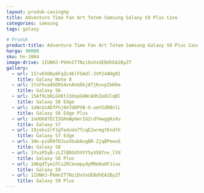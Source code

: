 ```yaml
---
layout: produk-casinghp
title: Adventure Time Fan Art Totem Samsung Galaxy S9 Plus Case
categories: samsung
tags: galaxy

# Produk
product-title: Adventure Time Fan Art Totem Samsung Galaxy S9 Plus Case
harga: 90000
sku: hn-1004
image-drive: 1IUNHJ-PkHnIT7NziDvVxUEBdhEA2ByZf
gallery:
  - url: 1IrxKXO0y6FqZc46lF5Adl-2VP24AHg01
    title: Galaxy Note 8
  - url: 1YsFhva4hD9S4vnAVeDkjATjKvvpZkKkm
    title: Galaxy S6
  - url: 15Af9LbKLGVKtJ3dopGHWcA0hZe02lqBl
    title: Galaxy S6 Edge
  - url: 1oNcUzADfFhj6X7d8PVB-X-umYSdRBnlL
    title: Galaxy S6 Edge Plus
  - url: 1nUUk87ECISGKeWp6mrIGZrdYmwggKsXu
    title: Galaxy S7
  - url: 19jekv2rF1qTeduVo7TcqE2wrmgYEndth
    title: Galaxy S7 Edge
  - url: 1Wn-piGR9fDJusXbab6ogBR-ZjqBPewvG
    title: Galaxy S8
  - url: 1YvzR5yB-zLZlBDGXhVVY5yVX87nx_lYd
    title: Galaxy S8 Plus
  - url: 1H6gdTyeiFCu2RCmxmpydyMRm8a0FJiux
    title: Galaxy S9
  - url: 1IUNHJ-PkHnIT7NziDvVxUEBdhEA2ByZf
    title: Galaxy S9 Plus
---
```

